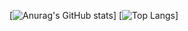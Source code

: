 [![Anurag's GitHub stats](https://github-readme-stats.vercel.app/api?username=SytHamMer&show_icons=true&theme=transparent&count_private=true&hide=stars)]
[![Top Langs](https://github-readme-stats.vercel.app/api/top-langs/?username=SytHamMer&size_weight=0.5&count_weight=0.5&theme=transparent&langs_count=10)]



<!--
**SytHamMer/SytHamMer** is a ✨ _special_ ✨ repository because its `README.md` (this file) appears on your GitHub profile.

Here are some ideas to get you started:

- 🔭 I’m currently working on ...
- 🌱 I’m currently learning ...
- 👯 I’m looking to collaborate on ...
- 🤔 I’m looking for help with ...
- 💬 Ask me about ...
- 📫 How to reach me: ...
- 😄 Pronouns: ...
- ⚡ Fun fact: ...
-->
